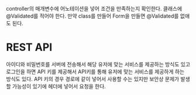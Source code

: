 
controller의 매개변수에 어노테이션을 넣어 조건을 만족하는지 확인한다.
클래스에 @Validated를 적어야 한다.
만약 class를 만들어 Form을 만들면 @Validated를 없애도 된다.

# REST API
아이디와 비밀번호를 서버에 전송해서 해당 유저에 맞는 서비스를 제공하는 방식도 있고
로그인을 하면 API 키를 제공해서 API키를 통해 유저에 맞는 서비스를 제공하게 하는 방식도 있다.
API 키의 경우 경로에 같이 넣어서 사용할 수는 있지만 보안상 문제가 발생할 가능성이 있기에
헤더에 넣어서 요청을 한다.
